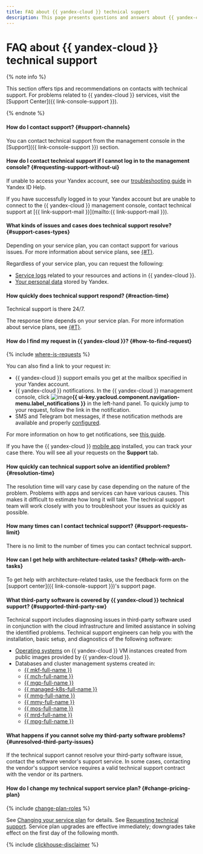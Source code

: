 ```yaml
---
title: FAQ about {{ yandex-cloud }} technical support
description: This page presents questions and answers about {{ yandex-cloud }} support.
---
```


# FAQ about {{ yandex-cloud }} technical support

{% note info %}

This section offers tips and recommendations on contacts with technical support. For problems related to {{ yandex-cloud }} services, visit the [Support Center]({{ link-console-support }}).

{% endnote %}

#### How do I contact support? {#support-channels}

You can contact technical support from the management console in the [Support]({{ link-console-support }}) section.

#### How do I contact technical support if I cannot log in to the management console? {#requesting-support-without-ui}

If unable to access your Yandex account, see our [troubleshooting guide](https://yandex.com/support/passport/troubleshooting/problems.html) in Yandex ID Help.

If you have successfully logged in to your Yandex account but are unable to connect to the {{ yandex-cloud }} management console, contact technical support at [{{ link-support-mail }}](mailto:{{ link-support-mail }}).

#### What kinds of issues and cases does technical support resolve? {#support-cases-types}

Depending on your service plan, you can contact support for various issues. For more information about service plans, see [{#T}](overview.md).

Regardless of your service plan, you can request the following:

* [Service logs](request.md#logs) related to your resources and actions in {{ yandex-cloud }}.
* [Your personal data](request.md#personal) stored by Yandex.

#### How quickly does technical support respond? {#reaction-time}

Technical support is there 24/7.

The response time depends on your service plan. For more information about service plans, see [{#T}](overview.md).

#### How do I find my request in {{ yandex-cloud }}? {#how-to-find-request}

{% include [where-is-requests](../_includes/support/where-is-requests.md) %}

You can also find a link to your request in:
* {{ yandex-cloud }} support emails you get at the mailbox specified in your Yandex account.
* {{ yandex-cloud }} notifications. In the {{ yandex-cloud }} management console, click ![image](../_assets/console-icons/bell.svg)**{{ ui-key.yacloud.component.navigation-menu.label_notifications }}** in the left-hand panel. To quickly jump to your request, follow the link in the notification.
* SMS and Telegram bot messages, if these notification methods are available and properly [configured](../console/operations/update.md#notifications).

For more information on how to get notifications, see [this guide](../support/notify.md#notification-settings).


If you have the {{ yandex-cloud }} [mobile app](../overview/mobile-app/index.md) installed, you can track your case there. You will see all your requests on the **Support** tab.


#### How quickly can technical support solve an identified problem? {#resolution-time}

The resolution time will vary case by case depending on the nature of the problem. Problems with apps and services can have various causes. This makes it difficult to estimate how long it will take. The technical support team will work closely with you to troubleshoot your issues as quickly as possible.

#### How many times can I contact technical support? {#support-requests-limit}

There is no limit to the number of times you can contact technical support.

#### How can I get help with architecture-related tasks? {#help-with-arch-tasks}

To get help with architecture-related tasks, use the feedback form on the [support center]({{ link-console-support }})'s support page.

#### What third-party software is covered by {{ yandex-cloud }} technical support? {#supported-third-party-sw}


Technical support includes diagnosing issues in third-party software used in conjunction with the cloud infrastructure and limited assistance in solving the identified problems. Technical support engineers can help you with the installation, basic setup, and diagnostics of the following software:

- [Operating systems](https://yandex.cloud/en/marketplace?categories=os) on {{ yandex-cloud }} VM instances created from public images provided by {{ yandex-cloud }}.
- Databases and cluster management systems created in:
    - [{{ mkf-full-name }}](../managed-kafka/index.yaml)
    - [{{ mch-full-name }}](../managed-clickhouse/index.yaml)
    - [{{ mgp-full-name }}](../managed-greenplum/index.yaml)
    - [{{ managed-k8s-full-name }}](../managed-kubernetes/index.yaml)
    - [{{ mmg-full-name }}](../storedoc/index.yaml)
    - [{{ mmy-full-name }}](../managed-mysql/index.yaml)
    - [{{ mos-full-name }}](../managed-opensearch/index.yaml)
    - [{{ mrd-full-name }}](../managed-redis/index.yaml)
    - [{{ mpg-full-name }}](../managed-postgresql/index.yaml)



#### What happens if you cannot solve my third-party software problems? {#unresolved-third-party-issues}

If the technical support cannot resolve your third-party software issue, contact the software vendor's support service. In some cases, contacting the vendor's support service requires a valid technical support contract with the vendor or its partners.

#### How do I change my technical support service plan? {#change-pricing-plan}

{% include [change-plan-roles](../_includes/support/pricing-roles.md) %}

See [Changing your service plan](cloud-center.md#change-pricing) for details.
See [Requesting technical support](overview.md). Service plan upgrades are effective immediately; downgrades take effect on the first day of the following month.

{% include [clickhouse-disclaimer](../_includes/clickhouse-disclaimer.md) %}